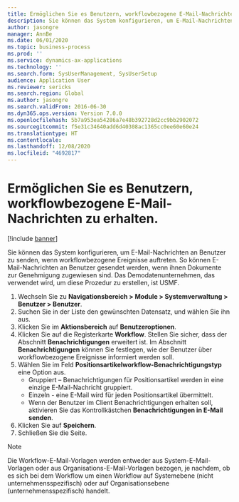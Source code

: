 ```yaml
---
title: Ermöglichen Sie es Benutzern, workflowbezogene E-Mail-Nachrichten zu erhalten.
description: Sie können das System konfigurieren, um E-Mail-Nachrichten an Benutzer zu senden, wenn workflowbezogene Ereignisse auftreten.
author: jasongre
manager: AnnBe
ms.date: 06/01/2020
ms.topic: business-process
ms.prod: ''
ms.service: dynamics-ax-applications
ms.technology: ''
ms.search.form: SysUserManagement, SysUserSetup
audience: Application User
ms.reviewer: sericks
ms.search.region: Global
ms.author: jasongre
ms.search.validFrom: 2016-06-30
ms.dyn365.ops.version: Version 7.0.0
ms.openlocfilehash: 5b7a953ea54286a7e48b392728d2cc9bb2902072
ms.sourcegitcommit: f5e31c34640add6d40308ac1365cc0ee60e60e24
ms.translationtype: HT
ms.contentlocale: 
ms.lasthandoff: 12/08/2020
ms.locfileid: "4692817"
---
```

# <a name="enable-users-to-receive-workflow-related-email-messages"></a>Ermöglichen Sie es Benutzern, workflowbezogene E-Mail-Nachrichten zu erhalten.

[!include [banner](../../includes/banner.md)]

Sie können das System konfigurieren, um E-Mail-Nachrichten an Benutzer zu senden, wenn workflowbezogene Ereignisse auftreten. So können E-Mail-Nachrichten an Benutzer gesendet werden, wenn ihnen Dokumente zur Genehmigung zugewiesen sind. Das Demodatenunternehmen, das verwendet wird, um diese Prozedur zu erstellen, ist USMF.

1. Wechseln Sie zu **Navigationsbereich > Module > Systemverwaltung > Benutzer > Benutzer**.
2. Suchen Sie in der Liste den gewünschten Datensatz, und wählen Sie ihn aus.
3. Klicken Sie im **Aktionsbereich** auf **Benutzeroptionen**.
4. Klicken Sie auf die Registerkarte **Workflow**. Stellen Sie sicher, dass der Abschnitt **Benachrichtigungen** erweitert ist. Im Abschnitt **Benachrichtigungen** können Sie festlegen, wie der Benutzer über workflowbezogene Ereignisse informiert werden soll.  
5. Wählen Sie im Feld **Positionsartikelworkflow-Benachrichtigungstyp** eine Option aus.
    - Gruppiert – Benachrichtigungen für Positionsartikel werden in eine einzige E-Mail-Nachricht gruppiert.
    - Einzeln - eine E-Mail wird für jeden Positionsartikel übermittelt.  
    - Wenn der Benutzer im Client Benachrichtigungen erhalten soll, aktivieren Sie das Kontrollkästchen **Benachrichtigungen in E-Mail senden**.  
6. Klicken Sie auf **Speichern**.
7. Schließen Sie die Seite.

> [!NOTE]
> Die Workflow-E-Mail-Vorlagen werden entweder aus System-E-Mail-Vorlagen oder aus Organisations-E-Mail-Vorlagen bezogen, je nachdem, ob es sich bei dem Workflow um einen Workflow auf Systemebene (nicht unternehmensspezifisch) oder auf Organisationsebene (unternehmensspezifisch) handelt.
